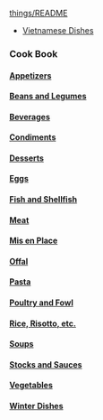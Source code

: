 [things/README](https://github.com/vmsmith/things/blob/master/README.md)

* [Vietnamese Dishes]()  


### Cook Book  

#### [Appetizers](https://github.com/vmsmith/CookBook/blob/master/appetizers.md)  

#### [Beans and Legumes](https://github.com/vmsmith/CookBook/blob/master/beans_legumes.md)

#### [Beverages](https://github.com/vmsmith/CookBook/blob/master/beverages.md)

#### [Condiments](https://github.com/vmsmith/CookBook/blob/master/condiments.md)  

#### [Desserts](https://github.com/vmsmith/CookBook/blob/master/desserts.md)  

#### [Eggs](https://github.com/vmsmith/CookBook/blob/master/eggs.md)

#### [Fish and Shellfish](https://github.com/vmsmith/CookBook/blob/master/fish_shellfish.md)

#### [Meat](https://github.com/vmsmith/CookBook/blob/master/meat.md)  

#### [Mis en Place](https://github.com/vmsmith/CookBook/blob/master/mis_en_place.md)

#### [Offal](https://github.com/vmsmith/CookBook/blob/master/offal.md)

#### [Pasta](https://github.com/vmsmith/CookBook/blob/master/pasta.md)

#### [Poultry and Fowl](https://github.com/vmsmith/CookBook/blob/master/poultry_fowl.md)

#### [Rice, Risotto, etc.](https://github.com/vmsmith/CookBook/blob/master/rice_risotto.md)

#### [Soups](https://github.com/vmsmith/CookBook/blob/master/soups.md)  

#### [Stocks and Sauces](https://github.com/vmsmith/CookBook/blob/master/stocks_sauces.md)  

#### [Vegetables](https://github.com/vmsmith/CookBook/blob/master/vegetables.md)  

#### [Winter Dishes](https://github.com/vmsmith/CookBook/blob/master/misc_winter_dishes.md)


